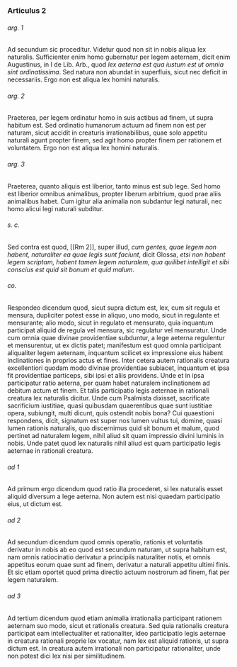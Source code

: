 ### Articulus 2

###### arg. 1
Ad secundum sic proceditur. Videtur quod non sit in nobis aliqua lex naturalis. Sufficienter enim homo gubernatur per legem aeternam, dicit enim Augustinus, in I de Lib. Arb., quod *lex aeterna est qua iustum est ut omnia sint ordinatissima*. Sed natura non abundat in superfluis, sicut nec deficit in necessariis. Ergo non est aliqua lex homini naturalis.

###### arg. 2
Praeterea, per legem ordinatur homo in suis actibus ad finem, ut supra habitum est. Sed ordinatio humanorum actuum ad finem non est per naturam, sicut accidit in creaturis irrationabilibus, quae solo appetitu naturali agunt propter finem, sed agit homo propter finem per rationem et voluntatem. Ergo non est aliqua lex homini naturalis.

###### arg. 3
Praeterea, quanto aliquis est liberior, tanto minus est sub lege. Sed homo est liberior omnibus animalibus, propter liberum arbitrium, quod prae aliis animalibus habet. Cum igitur alia animalia non subdantur legi naturali, nec homo alicui legi naturali subditur.

###### s. c.
Sed contra est quod, [[Rm 2]], super illud, *cum gentes, quae legem non habent, naturaliter ea quae legis sunt faciunt*, dicit Glossa, *etsi non habent legem scriptam, habent tamen legem naturalem, qua quilibet intelligit et sibi conscius est quid sit bonum et quid malum*.

###### co.
Respondeo dicendum quod, sicut supra dictum est, lex, cum sit regula et mensura, dupliciter potest esse in aliquo, uno modo, sicut in regulante et mensurante; alio modo, sicut in regulato et mensurato, quia inquantum participat aliquid de regula vel mensura, sic regulatur vel mensuratur. Unde cum omnia quae divinae providentiae subduntur, a lege aeterna regulentur et mensurentur, ut ex dictis patet; manifestum est quod omnia participant aliqualiter legem aeternam, inquantum scilicet ex impressione eius habent inclinationes in proprios actus et fines. Inter cetera autem rationalis creatura excellentiori quodam modo divinae providentiae subiacet, inquantum et ipsa fit providentiae particeps, sibi ipsi et aliis providens. Unde et in ipsa participatur ratio aeterna, per quam habet naturalem inclinationem ad debitum actum et finem. Et talis participatio legis aeternae in rationali creatura lex naturalis dicitur. Unde cum Psalmista dixisset, sacrificate sacrificium iustitiae, quasi quibusdam quaerentibus quae sunt iustitiae opera, subiungit, multi dicunt, quis ostendit nobis bona? Cui quaestioni respondens, dicit, signatum est super nos lumen vultus tui, domine, quasi lumen rationis naturalis, quo discernimus quid sit bonum et malum, quod pertinet ad naturalem legem, nihil aliud sit quam impressio divini luminis in nobis. Unde patet quod lex naturalis nihil aliud est quam participatio legis aeternae in rationali creatura.

###### ad 1
Ad primum ergo dicendum quod ratio illa procederet, si lex naturalis esset aliquid diversum a lege aeterna. Non autem est nisi quaedam participatio eius, ut dictum est.

###### ad 2
Ad secundum dicendum quod omnis operatio, rationis et voluntatis derivatur in nobis ab eo quod est secundum naturam, ut supra habitum est, nam omnis ratiocinatio derivatur a principiis naturaliter notis, et omnis appetitus eorum quae sunt ad finem, derivatur a naturali appetitu ultimi finis. Et sic etiam oportet quod prima directio actuum nostrorum ad finem, fiat per legem naturalem.

###### ad 3
Ad tertium dicendum quod etiam animalia irrationalia participant rationem aeternam suo modo, sicut et rationalis creatura. Sed quia rationalis creatura participat eam intellectualiter et rationaliter, ideo participatio legis aeternae in creatura rationali proprie lex vocatur, nam lex est aliquid rationis, ut supra dictum est. In creatura autem irrationali non participatur rationaliter, unde non potest dici lex nisi per similitudinem.


